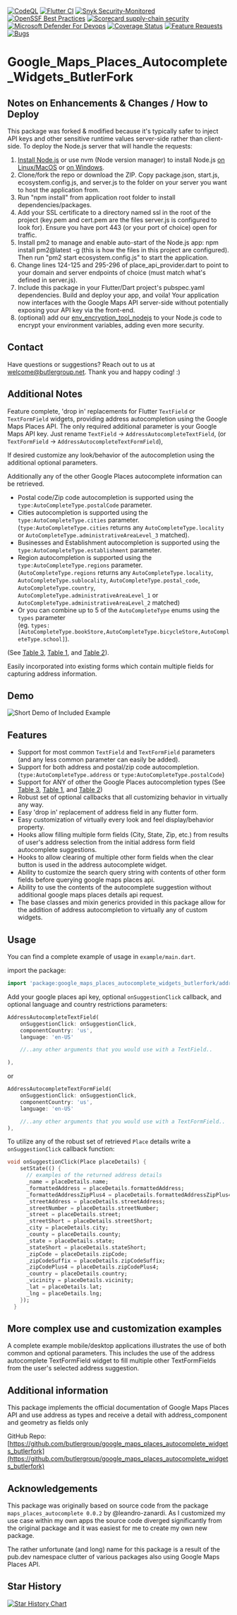 [![CodeQL](https://github.com/butlergroup/google_maps_places_autocomplete_widgets_butlerfork/actions/workflows/github-code-scanning/codeql/badge.svg)](https://github.com/butlergroup/google_maps_places_autocomplete_widgets_butlerfork/actions/workflows/github-code-scanning/codeql)
[![Flutter CI](https://github.com/butlergroup/google_maps_places_autocomplete_widgets_butlerfork/actions/workflows/dart.yml/badge.svg)](https://github.com/butlergroup/google_maps_places_autocomplete_widgets_butlerfork/actions/workflows/dart.yml)
[![Snyk Security-Monitored](https://img.shields.io/badge/Snyk%20Security-Monitored-purple)](https://app.snyk.io/share/784f6fef-6aaf-47ed-81ba-99e05b854665)
[![OpenSSF Best Practices](https://www.bestpractices.dev/projects/10678/badge)](https://www.bestpractices.dev/projects/10678)
[![Scorecard supply-chain security](https://github.com/butlergroup/google_maps_places_autocomplete_widgets_butlerfork/actions/workflows/scorecard.yml/badge.svg)](https://github.com/butlergroup/google_maps_places_autocomplete_widgets_butlerfork/actions/workflows/scorecard.yml)
[![Microsoft Defender For Devops](https://github.com/butlergroup/google_maps_places_autocomplete_widgets_butlerfork/actions/workflows/defender-for-devops.yml/badge.svg)](https://github.com/butlergroup/google_maps_places_autocomplete_widgets_butlerfork/actions/workflows/defender-for-devops.yml)
[![Coverage Status](https://coveralls.io/repos/github/butlergroup/google_maps_places_autocomplete_widgets_butlerfork/badge.svg?branch=main)](https://coveralls.io/github/butlergroup/google_maps_places_autocomplete_widgets_butlerfork?branch=main)
[![Feature Requests](https://img.shields.io/github/issues/butlergroup/google_maps_places_autocomplete_widgets_butlerfork/feature-request.svg)](https://github.com/butlergroup/google_maps_places_autocomplete_widgets_butlerfork/issues?q=is%3Aopen+is%3Aissue+label%3Aenhancement)
[![Bugs](https://img.shields.io/github/issues/butlergroup/google_maps_places_autocomplete_widgets_butlerfork/bug.svg)](https://github.com/butlergroup/google_maps_places_autocomplete_widgets_butlerfork/issues?utf8=✓&q=is%3Aissue+is%3Aopen+label%3Abug)

# Google_Maps_Places_Autocomplete_Widgets_ButlerFork

## Notes on Enhancements & Changes / How to Deploy

This package was forked & modified because it's typically safer to inject API keys and other sensitive runtime values server-side rather than client-side. To deploy the Node.js server that will handle the requests:

1. [Install Node.js](https://nodejs.org/en) or use nvm (Node version manager) to install Node.js [on Linux/MacOS](https://github.com/nvm-sh/nvm?tab=readme-ov-file#installing-and-updating) or [on Windows](https://github.com/coreybutler/nvm-windows).
2. Clone/fork the repo or download the ZIP. Copy package.json, start.js, ecosystem.config.js, and server.js to the folder on your server you want to host the application from. 
3. Run "npm install" from application root folder to install dependencies/packages.
4. Add your SSL certificate to a directory named ssl in the root of the project (key.pem and cert.pem are the files server.js is configured to look for). Ensure you have port 443 (or your port of choice) open for traffic. 
5. Install pm2 to manage and enable auto-start of the Node.js app: npm install pm2@latest -g (this is how the files in this project are configured). Then run "pm2 start ecosystem.config.js" to start the application. 
6. Change lines 124-125 and 295-296 of place_api_provider.dart to point to your domain and server endpoints of choice (must match what's defined in server.js).
7. Include this package in your Flutter/Dart project's pubspec.yaml dependencies. Build and deploy your app, and voila! Your application now interfaces with the Google Maps API server-side without potentially exposing your API key via the front-end. 
8. (optional) add our [env_encryption_tool_nodejs](https://github.com/butlergroup/env_encryption_tool_nodejs) to your Node.js code to encrypt your environment variables, adding even more security. 

## Contact

Have questions or suggestions? Reach out to us at welcome@butlergroup.net. Thank you and happy coding! :)

## Additional Notes

Feature complete, 'drop in' replacements for Flutter `TextField` or `TextFormField` widgets, providing address autocompletion using the Google Maps Places API.
The only required additional parameter is your Google Maps API key.
Just rename `TextField` -> `AddressAutocompleteTextField`,
(or `TextFormField` -> `AddressAutocompleteTextFormField`),

If desired customize any look/behavior of the autocompletion using the additional optional parameters.

Additionally any of the other Google Places autocomplete information can be retrieved.

- Postal code/Zip code autocompletion is supported using the `type:AutoCompleteType.postalCode` parameter.
- Cities autocompletion is supported using the `type:AutoCompleteType.cities` parameter.  
   (`type:AutoCompleteType.cities` returns any `AutoCompleteType.locality` or `AutoCompleteType.administrativeAreaLevel_3` matched).
- Businesses and Establishment autocompletion is supported using the `type:AutoCompleteType.establishment` parameter.
- Region autocompletion is supported using the `type:AutoCompleteType.regions` parameter.  
    (`AutoCompleteType.regions` returns any `AutoCompleteType.locality`, `AutoCompleteType.sublocality`, `AutoCompleteType.postal_code`,
    `AutoCompleteType.country`, `AutoCompleteType.administrativeAreaLevel_1` or `AutoCompleteType.administrativeAreaLevel_2` matched)
- Or you can combine up to 5 of the `AutoCompleteType` enums using the `types` parameter  
    (eg. `types:[AutoCompleteType.bookStore,AutoCompleteType.bicycleStore,AutoCompleteType.school]`).

 (See [Table 3](https://developers.google.com/maps/documentation/places/web-service/supported_types#table3),
 [Table 1](https://developers.google.com/maps/documentation/places/web-service/supported_types#table1), and [Table 2](https://developers.google.com/maps/documentation/places/web-service/supported_types#table2)).

Easily incorporated into existing forms which contain multiple fields for capturing address information.

## Demo

![Short Demo of Included Example](media/small_demo.gif)

## Features

- Support for most common `TextField` and `TextFormField` parameters (and any
  less common parameter can easily be added).
- Support for both address and postal/zip code autocompletion. (`type:AutoCompleteType.address` or `type:AutoCompleteType.postalCode`)
- Support for ANY of other the Google Places autocompletion types (See [Table 3](https://developers.google.com/maps/documentation/places/web-service/supported_types#table3), [Table 1](https://developers.google.com/maps/documentation/places/web-service/supported_types#table1), and [Table 2](https://developers.google.com/maps/documentation/places/web-service/supported_types#table2))
- Robust set of optional callbacks that all customizing behavior in virtually any way.
- Easy 'drop in' replacement of address field in any flutter form.
- Easy customization of virtually every look and feel display/behavior property.
- Hooks allow filling multiple form fields (City, State, Zip, etc.) from results
  of user's address selection from the initial address form field autocomplete
  suggestions.
- Hooks to allow clearing of multiple other form fields when the clear button
  is used in the address autocomplete widget.
- Ability to customize the search query string with contents of other form fields
  before querying google maps places api.
- Ability to use the contents of the autocomplete suggestion without additional
  google maps places details api request.
- The base classes and mixin generics provided in this package allow for the addition
  of address autocompletion to virtually any of custom widgets.

## Usage

You can find a complete example of usage in `example/main.dart`.

import the package:

```dart
import 'package:google_maps_places_autocomplete_widgets_butlerfork/address_autocomplete_widgets.dart';
```

Add your google places api key, optional `onSuggestionClick` callback,
and optional language and country restrictions parameters:

```dart
AddressAutocompleteTextField(
    onSuggestionClick: onSuggestionClick,
    componentCountry: 'us',
    language: 'en-US'

    //..any other arguments that you would use with a TextField..

),
```

or

```dart
AddressAutocompleteTextFormField(
    onSuggestionClick: onSuggestionClick,
    componentCountry: 'us',
    language: 'en-US'

    //..any other arguments that you would use with a TextFormField..
),


```

To utilize any of the robust set of retrieved `Place` details write a
`onSuggestionClick` callback function:

```dart
void onSuggestionClick(Place placeDetails) {
    setState(() {
      // examples of the returned address details
      _name = placeDetails.name;
      _formattedAddress = placeDetails.formattedAddress;
      _formattedAddressZipPlus4 = placeDetails.formattedAddressZipPlus4;
      _streetAddress = placeDetails.streetAddress;
      _streetNumber = placeDetails.streetNumber;
      _street = placeDetails.street;
      _streetShort = placeDetails.streetShort;
      _city = placeDetails.city;
      _county = placeDetails.county;
      _state = placeDetails.state;
      _stateShort = placeDetails.stateShort;
      _zipCode = placeDetails.zipCode;
      _zipCodeSuffix = placeDetails.zipCodeSuffix;
      _zipCodePlus4 = placeDetails.zipCodePlus4;
      _country = placeDetails.country;
      _vicinity = placeDetails.vicinity;
      _lat = placeDetails.lat;
      _lng = placeDetails.lng;
    });
  }
```

## More complex use and customization examples

A complete example mobile/desktop applications illustrates the use of both common
and optional parameters.
This includes the use of the address autocomplete TextFormField widget to fill
multiple other TextFormFields from the user's selected address suggestion.

## Additional information

This package implements the official documentation of Google Maps Places API
and use address as types and receive a detail with address_component and geometry as fields only

GitHub Repo: [https://github.com/butlergroup/google_maps_places_autocomplete_widgets_butlerfork](https://github.com/butlergroup/google_maps_places_autocomplete_widgets_butlerfork)

## Acknowledgements

This package was originally based on source code from the package
`maps_places_autocomplete 0.0.2` by @leandro-zanardi.  As I customized my use case
within my own apps the source code diverged significantly from the original package
and it was easiest for me to create my own new package.

The rather unfortunate (and long) name for this package is a result of the
pub.dev namespace clutter of various packages also using Google Maps Places API.

## Star History

[![Star History Chart](https://api.star-history.com/svg?repos=butlergroup/google_maps_places_autocomplete_widgets_butlerfork&type=Date)](https://www.star-history.com/#butlergroup/google_maps_places_autocomplete_widgets_butlerfork&Date)
